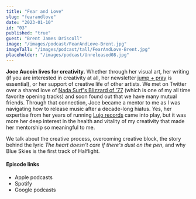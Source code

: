```yaml
---
title: "Fear and Love"
slug: "fearandlove"
date: "2023-01-10"
id: "03"
published: "true"
guest: "Brent James Driscoll"
image: "/images/podcast/FearAndLove-Brent.jpg"
imageTall: "/images/podcast/tall/FearAndLove-Brent.jpg"
placeholder: "/images/podcast/Unreleased08.jpg"
---
```


**Joce Aucoin lives for creativity.** Whether through her visual art, her writing (if you are interested in creativity at all, her newsletter [jump + pray](https://jumpandpray.substack.com/) is essential), or her support of creative life of other artists. We met on Twitter over a shared love of [Nada Surf's Blizzard of '77](https://open.spotify.com/track/3ghULzyl9OXKlCiwQFitx2?si=c280c107dd074948) (which is one of my all time favorite opening tracks) and soon found out that we have many mutual friends. Through that connection, Joce became a mentor to me as I was navigating how to release music after a decade-long hiatus. Yes, her expertise from her years of running [Lujo records](https://lujorecords.com/) came into play, but it was more her deep interest in the health and vitality of my creativity that made her mentorship so meaningful to me.

We talk about the creative process, overcoming creative block, the story behind the lyric _The heart doesn't care if there's dust on the pen_, and why Blue Skies is the first track of Halflight.

#### Episode links

- Apple podcasts
- Spotify
- Google podcasts
